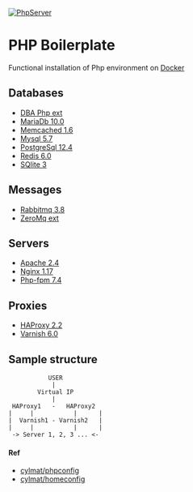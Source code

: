 [![PhpServer](https://github.com/cylmat/phpserver/actions/workflows/main.yml/badge.svg)](https://github.com/cylmat/phpserver/actions/workflows/main.yml)

PHP Boilerplate
===
Functional installation of Php environment on [Docker](https://www.docker.com)

Databases
---------
* [DBA Php ext](https://www.oracle.com/database/berkeley-db/db.html)
* [MariaDb 10.0](https://mariadb.org)
* [Memcached 1.6](https://memcached.org)
* [Mysql 5.7](https://www.mysql.com)
* [PostgreSql 12.4](https://www.postgresql.org)
* [Redis 6.0](https://redis.io)
* [SQlite 3](https://www.sqlite.org)

Messages
--------
* [Rabbitmq 3.8](https://www.rabbitmq.com)
* [ZeroMq ext](https://zeromq.org)

Servers
-------
* [Apache 2.4](https://httpd.apache.org)
* [Nginx 1.17](https://www.nginx.com)
* [Php-fpm 7.4](https://www.php.net/manual/fr/install.fpm.php)

Proxies
-------
* [HAProxy 2.2](http://www.haproxy.org)
* [Varnish 6.0](https://varnish-cache.org)

Sample structure
----------------
               USER
                |
            Virtual IP
                |
     HAProxy1   -   HAProxy2 
    |     |           |      |
    |  Varnish1 - Varnish2   |
    |     |           |      |
     -> Server 1, 2, 3 ... <-

#### Ref
* [cylmat/phpconfig](https://github.com/cylmat/phpconfig/)
* [cylmat/homeconfig](https://github.com/cylmat/homeconfig) 
